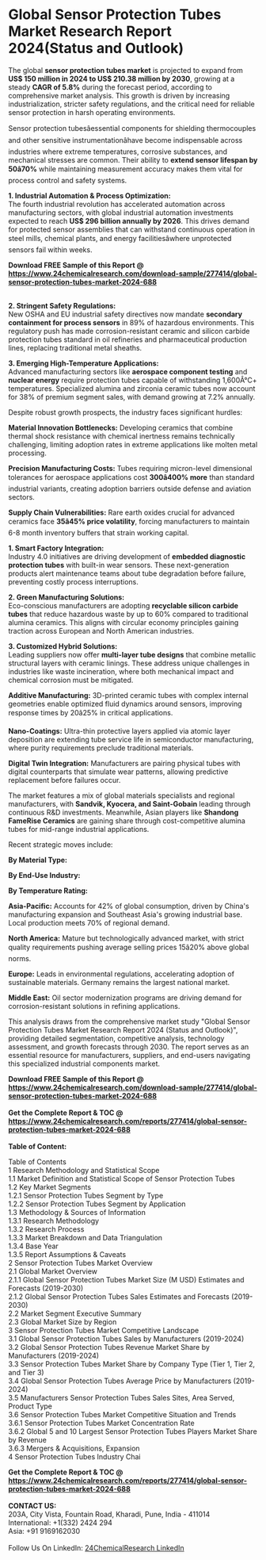 <h1>Global Sensor Protection Tubes Market Research Report 2024(Status and Outlook)</h1><p>The global <strong>sensor protection tubes market</strong> is projected to expand from <strong>US$ 150 million in 2024 to US$ 210.38 million by 2030</strong>, growing at a steady <strong>CAGR of 5.8%</strong> during the forecast period, according to comprehensive market analysis. This growth is driven by increasing industrialization, stricter safety regulations, and the critical need for reliable sensor protection in harsh operating environments.</p><p>Sensor protection tubesâessential components for shielding thermocouples and other sensitive instrumentationâhave become indispensable across industries where extreme temperatures, corrosive substances, and mechanical stresses are common. Their ability to <strong>extend sensor lifespan by 50â70%</strong> while maintaining measurement accuracy makes them vital for process control and safety systems.</p><p><strong>1. Industrial Automation &amp; Process Optimization:</strong><br>
The fourth industrial revolution has accelerated automation across manufacturing sectors, with global industrial automation investments expected to reach <strong>US$ 296 billion annually by 2026</strong>. This drives demand for protected sensor assemblies that can withstand continuous operation in steel mills, chemical plants, and energy facilitiesâwhere unprotected sensors fail within weeks.</p><div><b>Download FREE Sample of this Report @ 
            <a href="https://www.24chemicalresearch.com/download-sample/277414/global-sensor-protection-tubes-market-2024-688">
            https://www.24chemicalresearch.com/download-sample/277414/global-sensor-protection-tubes-market-2024-688</a></b></div><br><p><strong>2. Stringent Safety Regulations:</strong><br>
New OSHA and EU industrial safety directives now mandate <strong>secondary containment for process sensors</strong> in 89% of hazardous environments. This regulatory push has made corrosion-resistant ceramic and silicon carbide protection tubes standard in oil refineries and pharmaceutical production lines, replacing traditional metal sheaths.</p><p><strong>3. Emerging High-Temperature Applications:</strong><br>
Advanced manufacturing sectors like <strong>aerospace component testing</strong> and <strong>nuclear energy</strong> require protection tubes capable of withstanding 1,600Â°C+ temperatures. Specialized alumina and zirconia ceramic tubes now account for 38% of premium segment sales, with demand growing at 7.2% annually.</p><p>Despite robust growth prospects, the industry faces significant hurdles:</p><p><strong>Material Innovation Bottlenecks:</strong> Developing ceramics that combine thermal shock resistance with chemical inertness remains technically challenging, limiting adoption rates in extreme applications like molten metal processing.</p><p><strong>Precision Manufacturing Costs:</strong> Tubes requiring micron-level dimensional tolerances for aerospace applications cost <strong>300â400% more</strong> than standard industrial variants, creating adoption barriers outside defense and aviation sectors.</p><p><strong>Supply Chain Vulnerabilities:</strong> Rare earth oxides crucial for advanced ceramics face <strong>35â45% price volatility</strong>, forcing manufacturers to maintain 6-8 month inventory buffers that strain working capital.</p><p><strong>1. Smart Factory Integration:</strong><br>
Industry 4.0 initiatives are driving development of <strong>embedded diagnostic protection tubes</strong> with built-in wear sensors. These next-generation products alert maintenance teams about tube degradation before failure, preventing costly process interruptions.</p><p><strong>2. Green Manufacturing Solutions:</strong><br>
Eco-conscious manufacturers are adopting <strong>recyclable silicon carbide tubes</strong> that reduce hazardous waste by up to 60% compared to traditional alumina ceramics. This aligns with circular economy principles gaining traction across European and North American industries.</p><p><strong>3. Customized Hybrid Solutions:</strong><br>
Leading suppliers now offer <strong>multi-layer tube designs</strong> that combine metallic structural layers with ceramic linings. These address unique challenges in industries like waste incineration, where both mechanical impact and chemical corrosion must be mitigated.</p><p><strong>Additive Manufacturing:</strong> 3D-printed ceramic tubes with complex internal geometries enable optimized fluid dynamics around sensors, improving response times by 20â25% in critical applications.</p><p><strong>Nano-Coatings:</strong> Ultra-thin protective layers applied via atomic layer deposition are extending tube service life in semiconductor manufacturing, where purity requirements preclude traditional materials.</p><p><strong>Digital Twin Integration:</strong> Manufacturers are pairing physical tubes with digital counterparts that simulate wear patterns, allowing predictive replacement before failures occur.</p><p>The market features a mix of global materials specialists and regional manufacturers, with <strong>Sandvik, Kyocera, and Saint-Gobain</strong> leading through continuous R&amp;D investments. Meanwhile, Asian players like <strong>Shandong FameRise Ceramics</strong> are gaining share through cost-competitive alumina tubes for mid-range industrial applications.</p><p>Recent strategic moves include:</p><p><strong>By Material Type:</strong></p><p><strong>By End-Use Industry:</strong></p><p><strong>By Temperature Rating:</strong></p><p><strong>Asia-Pacific:</strong> Accounts for 42% of global consumption, driven by China's manufacturing expansion and Southeast Asia's growing industrial base. Local production meets 70% of regional demand.</p><p><strong>North America:</strong> Mature but technologically advanced market, with strict quality requirements pushing average selling prices 15â20% above global norms.</p><p><strong>Europe:</strong> Leads in environmental regulations, accelerating adoption of sustainable materials. Germany remains the largest national market.</p><p><strong>Middle East:</strong> Oil sector modernization programs are driving demand for corrosion-resistant solutions in refining applications.</p><p>This analysis draws from the comprehensive market study "Global Sensor Protection Tubes Market Research Report 2024 (Status and Outlook)", providing detailed segmentation, competitive analysis, technology assessment, and growth forecasts through 2030. The report serves as an essential resource for manufacturers, suppliers, and end-users navigating this specialized industrial components market.</p><div><b>Download FREE Sample of this Report @ 
            <a href="https://www.24chemicalresearch.com/download-sample/277414/global-sensor-protection-tubes-market-2024-688">
            https://www.24chemicalresearch.com/download-sample/277414/global-sensor-protection-tubes-market-2024-688</a></b></div><br><div><b>Get the Complete Report & TOC @ 
            <a href="https://www.24chemicalresearch.com/reports/277414/global-sensor-protection-tubes-market-2024-688">
            https://www.24chemicalresearch.com/reports/277414/global-sensor-protection-tubes-market-2024-688</a></b></div><br>
            <b>Table of Content:</b><p>Table of Contents<br />
1 Research Methodology and Statistical Scope<br />
1.1 Market Definition and Statistical Scope of Sensor Protection Tubes<br />
1.2 Key Market Segments<br />
1.2.1 Sensor Protection Tubes Segment by Type<br />
1.2.2 Sensor Protection Tubes Segment by Application<br />
1.3 Methodology & Sources of Information<br />
1.3.1 Research Methodology<br />
1.3.2 Research Process<br />
1.3.3 Market Breakdown and Data Triangulation<br />
1.3.4 Base Year<br />
1.3.5 Report Assumptions & Caveats<br />
2 Sensor Protection Tubes Market Overview<br />
2.1 Global Market Overview<br />
2.1.1 Global Sensor Protection Tubes Market Size (M USD) Estimates and Forecasts (2019-2030)<br />
2.1.2 Global Sensor Protection Tubes Sales Estimates and Forecasts (2019-2030)<br />
2.2 Market Segment Executive Summary<br />
2.3 Global Market Size by Region<br />
3 Sensor Protection Tubes Market Competitive Landscape<br />
3.1 Global Sensor Protection Tubes Sales by Manufacturers (2019-2024)<br />
3.2 Global Sensor Protection Tubes Revenue Market Share by Manufacturers (2019-2024)<br />
3.3 Sensor Protection Tubes Market Share by Company Type (Tier 1, Tier 2, and Tier 3)<br />
3.4 Global Sensor Protection Tubes Average Price by Manufacturers (2019-2024)<br />
3.5 Manufacturers Sensor Protection Tubes Sales Sites, Area Served, Product Type<br />
3.6 Sensor Protection Tubes Market Competitive Situation and Trends<br />
3.6.1 Sensor Protection Tubes Market Concentration Rate<br />
3.6.2 Global 5 and 10 Largest Sensor Protection Tubes Players Market Share by Revenue<br />
3.6.3 Mergers & Acquisitions, Expansion<br />
4 Sensor Protection Tubes Industry Chai</p><div><b>Get the Complete Report & TOC @ 
            <a href="https://www.24chemicalresearch.com/reports/277414/global-sensor-protection-tubes-market-2024-688">
            https://www.24chemicalresearch.com/reports/277414/global-sensor-protection-tubes-market-2024-688</a></b></div><br><b>CONTACT US:</b><br>
            203A, City Vista, Fountain Road, Kharadi, Pune, India - 411014<br>
            International: +1(332) 2424 294<br>
            Asia: +91 9169162030 <br><br>
            Follow Us On LinkedIn: <a href="https://www.linkedin.com/company/24chemicalresearch/">24ChemicalResearch LinkedIn</a>
